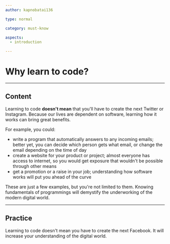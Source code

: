 ```yaml
---
author: kapnobatai136

type: normal

category: must-know

aspects:
  - introduction

---
```


# Why learn to code?

---
## Content

Learning to code **doesn't mean** that you'll have to create the next Twitter or Instagram. Because our lives are dependent on software, learning how it works can bring great benefits.

For example, you could:
- write a program that automatically answers to any incoming emails; better yet, you can decide which person gets what email, or change the email depending on the time of day
- create a website for your product or project; almost everyone has access to internet, so you would get exposure that wouldn't be possible through other means
- get a promotion or a raise in your job; understanding how software works will put you ahead of the curve

These are just a few examples, but you're not limited to them. Knowing fundamentals of programmings will demystify the underworking of the modern digital world.

---
## Practice

Learning to code doesn't mean you have to create the next Facebook. It will increase your understanding of the digital world.